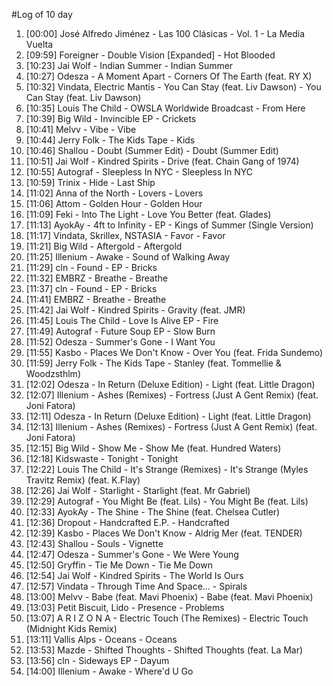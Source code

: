 #Log of 10 day

1. [00:00] José Alfredo Jiménez - Las 100 Clásicas - Vol. 1 - La Media Vuelta
1. [09:59] Foreigner - Double Vision [Expanded] - Hot Blooded
1. [10:23] Jai Wolf - Indian Summer - Indian Summer
1. [10:27] Odesza - A Moment Apart - Corners Of The Earth (feat. RY X)
1. [10:32] Vindata, Electric Mantis - You Can Stay (feat. Liv Dawson) - You Can Stay (feat. Liv Dawson)
1. [10:35] Louis The Child - OWSLA Worldwide Broadcast - From Here
1. [10:39] Big Wild - Invincible EP - Crickets
1. [10:41] Melvv - Vibe - Vibe
1. [10:44] Jerry Folk - The Kids Tape - Kids
1. [10:46] Shallou - Doubt (Summer Edit) - Doubt (Summer Edit)
1. [10:51] Jai Wolf - Kindred Spirits - Drive (feat. Chain Gang of 1974)
1. [10:55] Autograf - Sleepless In NYC - Sleepless In NYC
1. [10:59] Trinix - Hide - Last Ship
1. [11:02] Anna of the North - Lovers - Lovers
1. [11:06] Attom - Golden Hour - Golden Hour
1. [11:09] Feki - Into The Light - Love You Better (feat. Glades)
1. [11:13] AyokAy - 4ft to Infinity - EP - Kings of Summer (Single Version)
1. [11:17] Vindata, Skrillex, NSTASIA - Favor - Favor
1. [11:21] Big Wild - Aftergold - Aftergold
1. [11:25] Illenium - Awake - Sound of Walking Away
1. [11:29] cln - Found - EP - Bricks
1. [11:32] EMBRZ - Breathe - Breathe
1. [11:37] cln - Found - EP - Bricks
1. [11:41] EMBRZ - Breathe - Breathe
1. [11:42] Jai Wolf - Kindred Spirits - Gravity (feat. JMR)
1. [11:45] Louis The Child - Love Is Alive EP - Fire
1. [11:49] Autograf - Future Soup EP - Slow Burn
1. [11:52] Odesza - Summer's Gone - I Want You
1. [11:55] Kasbo - Places We Don't Know - Over You (feat. Frida Sundemo)
1. [11:59] Jerry Folk - The Kids Tape - Stanley (feat. Tommellie & Woodzsthlm)
1. [12:02] Odesza - In Return (Deluxe Edition) - Light (feat. Little Dragon)
1. [12:07] Illenium - Ashes (Remixes) - Fortress (Just A Gent Remix) (feat. Joni Fatora)
1. [12:11] Odesza - In Return (Deluxe Edition) - Light (feat. Little Dragon)
1. [12:13] Illenium - Ashes (Remixes) - Fortress (Just A Gent Remix) (feat. Joni Fatora)
1. [12:15] Big Wild - Show Me - Show Me (feat. Hundred Waters)
1. [12:18] Kidswaste - Tonight - Tonight
1. [12:22] Louis The Child - It's Strange (Remixes) - It's Strange (Myles Travitz Remix) (feat. K.Flay)
1. [12:26] Jai Wolf - Starlight - Starlight (feat. Mr Gabriel)
1. [12:29] Autograf - You Might Be (feat. Lils) - You Might Be (feat. Lils)
1. [12:33] AyokAy - The Shine - The Shine (feat. Chelsea Cutler)
1. [12:36] Dropout - Handcrafted E.P. - Handcrafted
1. [12:39] Kasbo - Places We Don't Know - Aldrig Mer (feat. TENDER)
1. [12:43] Shallou - Souls - Vignette
1. [12:47] Odesza - Summer's Gone - We Were Young
1. [12:50] Gryffin - Tie Me Down - Tie Me Down
1. [12:54] Jai Wolf - Kindred Spirits - The World Is Ours
1. [12:57] Vindata - Through Time And Space... - Spirals
1. [13:00] Melvv - Babe (feat. Mavi Phoenix) - Babe (feat. Mavi Phoenix)
1. [13:03] Petit Biscuit, Lido - Presence - Problems
1. [13:07] A R I Z O N A - Electric Touch (The Remixes) - Electric Touch (Midnight Kids Remix)
1. [13:11] Vallis Alps - Oceans - Oceans
1. [13:53] Mazde - Shifted Thoughts - Shifted Thoughts (feat. La Mar)
1. [13:56] cln - Sideways EP - Dayum
1. [14:00] Illenium - Awake - Where'd U Go
